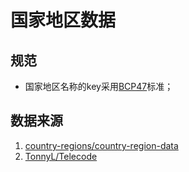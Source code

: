# 国家地区数据

## 规范

- 国家地区名称的key采用[BCP47](https://tools.ietf.org/html/bcp47)标准；

## 数据来源

1. [country-regions/country-region-data](https://github.com/country-regions/country-region-data/edit/master/data.json)
2. [TonnyL/Telecode](https://github.com/TonnyL/Telecode/blob/master/country_region.json)
